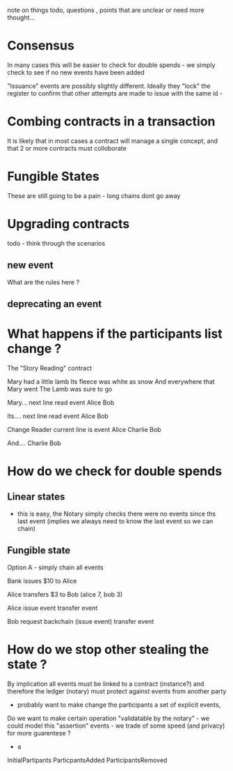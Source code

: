 note on things todo, questions , points that are unclear or need more thought... 


# Consensus 

In many cases this will be easier to check for double spends - we simply  check to see if no new events 
have been added

"Issuance" events are possibly slightly different. Ideally they  "lock" the register to  confirm that
other attempts are made to issue  with the same id - 



# Combing contracts in a transaction

It is likely that in most cases a contract will manage a single concept, and that 
2 or more contracts must colloborate 

# Fungible States

These are still going to be a pain - long chains dont go away 


# Upgrading contracts 

todo - think through the scenarios 

## new event 

What are the rules here ?

## deprecating an event 

##


# What happens if the participants list change ?

The "Story Reading" contract 

Mary had a little lamb
Its fleece was white as snow 
And everywhere that Mary went 
The Lamb was sure to go 


Mary...           next line read event
Alice
Bob

Its....           next line read event
Alice
Bob

Change Reader     current line is event 
Alice
Charlie
Bob 

And....
Charlie
Bob

# How do we check for double spends 

## Linear states 
- this is easy, the Notary simply checks there were no events since ths last event 
(implies we always need to know the last event so we can chain)

## Fungible state 

Option A - simply chain all events 

Bank issues $10 to Alice           

Alice transfers $3 to Bob (alice 7, bob 3)


Alice 
issue event
transfer event 


Bob
request backchain (issue event)
transfer event 


# How do we stop other stealing the state ?

By implication all events must be linked to a contract (instance?) and 
therefore the ledger (notary) must protect against events from another party 
- probably want to make change the participants a set of explicit events, 

Do we want to make certain operation "validatable by the notary" - we could model 
this "assertion" events - we trade of some speed (and privacy) for more guarentese ? 
 - a 

InitialPartipants
ParticpantsAdded
ParticipantsRemoved








